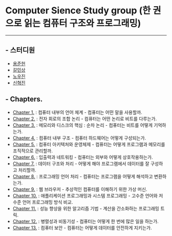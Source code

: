 # Computer Sience Study group (한 권으로 읽는 컴퓨터 구조와 프로그래밍)
-----------------------------------------
## - 스터디원 
- [용준헌](https://github.com/Klistas)
- [갈민상](https://github.com/seagull30)
- [노우진](https://github.com/ProgrammerPenguin)
- [신혁진](https://github.com/shinshinjin)

## - Chapters.
- [Chapter 1.](https://github.com/Klistas/STUDYgroup/blob/b8f04a5cced92b41c50244dbd2c8674068e52913/Chapter%201.md) : 컴퓨터 내부의 언어 체계 - 컴퓨터는 어떤 말을 사용할까.
- [Chapter 2.](https://github.com/Klistas/STUDYgroup/blob/720c8e762ae8d1128c45e0986ad74a8a8912dee2/Chapter%202.md) : 전자 회로의 조합 논리 - 컴퓨터는 어떤 논리로 비트를 다루는가.
- [Chapter 3.](https://github.com/Klistas/STUDYgroup/blob/720c8e762ae8d1128c45e0986ad74a8a8912dee2/Chapter%203.md) : 메모리와 디스크의 핵심 : 순차 논리 - 컴퓨터는 비트를 어떻게 기억하는가.
- [Chapter 4.](https://github.com/Klistas/STUDYgroup/blob/720c8e762ae8d1128c45e0986ad74a8a8912dee2/Chapter%204.md) : 컴퓨터 내부 구조 - 컴퓨터 하드웨어는 어떻게 구성되는가.
- [Chapter 5.](https://github.com/Klistas/STUDYgroup/blob/720c8e762ae8d1128c45e0986ad74a8a8912dee2/chapter%205.md) : 컴퓨터 아키텍처와 운영체제 - 컴퓨터는 어떻게 프로그램과 메모리를 조직적으로 관리할까.
- [Chapter 6.](https://github.com/Klistas/STUDYgroup/blob/c42cf17e2e28e372ea5e75d156606ec875f4ffc6/Chapter%206.md) : 입출력과 네트워킹 - 컴퓨터는 외부와 어떻게 상호작용하는가.
- [Chapter 7.](https://github.com/Klistas/STUDYgroup/blob/f72f7d3d5615310058e7ca13d7e449f5dbf9a259/Chapter%207.md) : 데이터 구조와 처리 - 어떻게 해야 프로그램에서 데이터를 잘 구성하고 처리할까.
- [Chapter 8.](https://github.com/Klistas/STUDYgroup/blob/main/Chapter%208.md) : 프로그래밍 언어 처리 - 컴퓨터는 프로그램을 어떻게 해석하고 변환하는가.
- [Chapter 9.](https://github.com/Klistas/STUDYgroup/blob/main/Chapter%209.md) : 웹 브라우저 - 추상적인 컴퓨터를 이해하기 위한 가상 머신.
- [Chapter 10.](https://github.com/Klistas/STUDYgroup/blob/571ea8921e38aaf0d7b427646c3283a65835a74d/Chapter%2010.md) : 애플리케이션 프로그래밍과 시스템 프로그래밍 - 고수준 언어와 저수준 언어 프로그래밍 방식 비교.
- [Chapter 11.](https://github.com/Klistas/STUDYgroup/blob/571ea8921e38aaf0d7b427646c3283a65835a74d/Chaper%2011.md) : 성능 향상을 위한 알고리즘 기법 - 계산을 간소화하는 프로그래밍 트릭.
- [Chapter 12.](https://github.com/Klistas/STUDYgroup/blob/main/Chapter%2012.md) : 병렬성과 비동기성 - 컴퓨터는 어떻게 한 번에 많은 일을 하는가.
- [Chapter 13.](https://github.com/Klistas/STUDYgroup/blob/999c4a334b64f0d41fe7971c08106e75cec56050/Chapter%2013.md) : 컴퓨터 보안 - 컴퓨터는 어떻게 데이터를 안전하게 지키는가.
